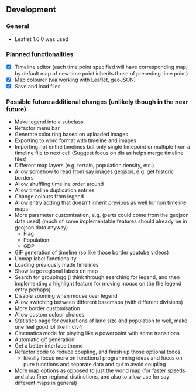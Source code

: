 ## Development

### General
- Leaflet 1.6.0 was used

### Planned functionalities
- [x] Timeline editor (each time point specified will have corresponding map; by default map of new time point inherits those of preceding time point)
- [x] Map colourer (via working with Leaflet, geoJSON)
- [x] Save and load files

### Possible future additional changes (unlikely though in the near future)
- Make legend into a subclass
- Refactor menu bar
- Generate colouring based on uploaded images
- Exporting to word format with timeline and images
- Importing not entire timelines but only single timepoint or multiple from a timeline file to next cell (Suggest focus on dis as helps merge timeline files)
- Different map layers (e.g. terrain, population density, etc.)
- Allow somehow to read from say images geojson, e.g. get historic borders
- Allow shuffling timeline order around
- Allow timeline duplication entries
- Change colours from legend
- Allow entry adding that doesn't inherit previous as well for non timeline maps
- More parameter customisation, e.g. (parts could come from the geojson data used) (much of some implementable features should already be in geojson data anyway)
  - Flag
  - Population
  - GDP
- GIF generation of timeline (so like those border youtube videos)
- Unmap label functionality
- Loading previously made timelines
- Show large regional labels on map
- Search for groupingg (i think through searching for legend, and then implementing a highlight feature for moving mouse on the the legend entry perhaps)
- Disable zooming when mouse over legend
- Allow switching between different basemaps (with different divisions)
- More border customisation
- Allow custom colour choices
- Statistics page for evaluations of land size and population to well, make one feel good lol like in civ4
- Cinematics mode for playing like a powerpoint with some transitions
- Automatic gif generation
- Get a better interface theme
- Refactor code to reduce coupling, and finish up those optional todos
  - Ideally focus more on functional programming ideas and focus on pure functions and separate data and gui to avoid coupling
- More map options as opposed to just the world map (for faster speeds and also finer regional distinctions, and also to allow use for say different maps in general)
